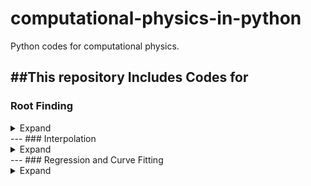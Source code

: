 # computational-physics-in-python
Python codes for computational physics.

##This repository Includes Codes for
---
### Root Finding

<details>
<summary>Expand</summary>
1. Bisection Method
2. Newton Raphson Method
3. Secant Method.
<img src="">

</details>
---
### Interpolation

<details>
<summary>Expand</summary>
1. Newton's Interpolation
2. Lagrange Interpolaton
<img src="">

</details>
---
### Regression and Curve Fitting

<details>
<summary>Expand</summary>
1. Linear Regression
2. Polynomial Curve Fitting.
<img src="">

</details>

